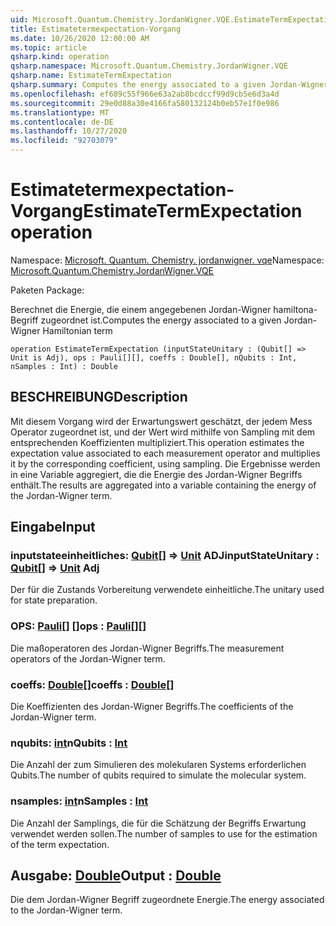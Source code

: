 ```yaml
---
uid: Microsoft.Quantum.Chemistry.JordanWigner.VQE.EstimateTermExpectation
title: Estimatetermexpectation-Vorgang
ms.date: 10/26/2020 12:00:00 AM
ms.topic: article
qsharp.kind: operation
qsharp.namespace: Microsoft.Quantum.Chemistry.JordanWigner.VQE
qsharp.name: EstimateTermExpectation
qsharp.summary: Computes the energy associated to a given Jordan-Wigner Hamiltonian term
ms.openlocfilehash: ef689c55f966e63a2ab8bcdccf99d9cb5e6d3a4d
ms.sourcegitcommit: 29e0d88a30e4166fa580132124b0eb57e1f0e986
ms.translationtype: MT
ms.contentlocale: de-DE
ms.lasthandoff: 10/27/2020
ms.locfileid: "92703079"
---
```

# <a name="estimatetermexpectation-operation"></a><span data-ttu-id="814b1-102">Estimatetermexpectation-Vorgang</span><span class="sxs-lookup"><span data-stu-id="814b1-102">EstimateTermExpectation operation</span></span>

<span data-ttu-id="814b1-103">Namespace: [Microsoft. Quantum. Chemistry. jordanwigner. vqe](xref:Microsoft.Quantum.Chemistry.JordanWigner.VQE)</span><span class="sxs-lookup"><span data-stu-id="814b1-103">Namespace: [Microsoft.Quantum.Chemistry.JordanWigner.VQE](xref:Microsoft.Quantum.Chemistry.JordanWigner.VQE)</span></span>

<span data-ttu-id="814b1-104">Paketen [](https://nuget.org/packages/)</span><span class="sxs-lookup"><span data-stu-id="814b1-104">Package: [](https://nuget.org/packages/)</span></span>


<span data-ttu-id="814b1-105">Berechnet die Energie, die einem angegebenen Jordan-Wigner hamiltona-Begriff zugeordnet ist.</span><span class="sxs-lookup"><span data-stu-id="814b1-105">Computes the energy associated to a given Jordan-Wigner Hamiltonian term</span></span>

```qsharp
operation EstimateTermExpectation (inputStateUnitary : (Qubit[] => Unit is Adj), ops : Pauli[][], coeffs : Double[], nQubits : Int, nSamples : Int) : Double
```


## <a name="description"></a><span data-ttu-id="814b1-106">BESCHREIBUNG</span><span class="sxs-lookup"><span data-stu-id="814b1-106">Description</span></span>

<span data-ttu-id="814b1-107">Mit diesem Vorgang wird der Erwartungswert geschätzt, der jedem Mess Operator zugeordnet ist, und der Wert wird mithilfe von Sampling mit dem entsprechenden Koeffizienten multipliziert.</span><span class="sxs-lookup"><span data-stu-id="814b1-107">This operation estimates the expectation value associated to each measurement operator and multiplies it by the corresponding coefficient, using sampling.</span></span>
<span data-ttu-id="814b1-108">Die Ergebnisse werden in eine Variable aggregiert, die die Energie des Jordan-Wigner Begriffs enthält.</span><span class="sxs-lookup"><span data-stu-id="814b1-108">The results are aggregated into a variable containing the energy of the Jordan-Wigner term.</span></span>

## <a name="input"></a><span data-ttu-id="814b1-109">Eingabe</span><span class="sxs-lookup"><span data-stu-id="814b1-109">Input</span></span>

### <a name="inputstateunitary--qubit--unit-adj"></a><span data-ttu-id="814b1-110">inputstateeinheitliches: [Qubit](xref:microsoft.quantum.lang-ref.qubit)[] => [Unit](xref:microsoft.quantum.lang-ref.unit) ADJ</span><span class="sxs-lookup"><span data-stu-id="814b1-110">inputStateUnitary : [Qubit](xref:microsoft.quantum.lang-ref.qubit)[] => [Unit](xref:microsoft.quantum.lang-ref.unit) Adj</span></span>

<span data-ttu-id="814b1-111">Der für die Zustands Vorbereitung verwendete einheitliche.</span><span class="sxs-lookup"><span data-stu-id="814b1-111">The unitary used for state preparation.</span></span>


### <a name="ops--pauli"></a><span data-ttu-id="814b1-112">OPS: [Pauli](xref:microsoft.quantum.lang-ref.pauli)[] []</span><span class="sxs-lookup"><span data-stu-id="814b1-112">ops : [Pauli](xref:microsoft.quantum.lang-ref.pauli)[][]</span></span>

<span data-ttu-id="814b1-113">Die maßoperatoren des Jordan-Wigner Begriffs.</span><span class="sxs-lookup"><span data-stu-id="814b1-113">The measurement operators of the Jordan-Wigner term.</span></span>


### <a name="coeffs--double"></a><span data-ttu-id="814b1-114">coeffs: [Double](xref:microsoft.quantum.lang-ref.double)[]</span><span class="sxs-lookup"><span data-stu-id="814b1-114">coeffs : [Double](xref:microsoft.quantum.lang-ref.double)[]</span></span>

<span data-ttu-id="814b1-115">Die Koeffizienten des Jordan-Wigner Begriffs.</span><span class="sxs-lookup"><span data-stu-id="814b1-115">The coefficients of the Jordan-Wigner term.</span></span>


### <a name="nqubits--int"></a><span data-ttu-id="814b1-116">nqubits: [int](xref:microsoft.quantum.lang-ref.int)</span><span class="sxs-lookup"><span data-stu-id="814b1-116">nQubits : [Int](xref:microsoft.quantum.lang-ref.int)</span></span>

<span data-ttu-id="814b1-117">Die Anzahl der zum Simulieren des molekularen Systems erforderlichen Qubits.</span><span class="sxs-lookup"><span data-stu-id="814b1-117">The number of qubits required to simulate the molecular system.</span></span>


### <a name="nsamples--int"></a><span data-ttu-id="814b1-118">nsamples: [int](xref:microsoft.quantum.lang-ref.int)</span><span class="sxs-lookup"><span data-stu-id="814b1-118">nSamples : [Int](xref:microsoft.quantum.lang-ref.int)</span></span>

<span data-ttu-id="814b1-119">Die Anzahl der Samplings, die für die Schätzung der Begriffs Erwartung verwendet werden sollen.</span><span class="sxs-lookup"><span data-stu-id="814b1-119">The number of samples to use for the estimation of the term expectation.</span></span>



## <a name="output--double"></a><span data-ttu-id="814b1-120">Ausgabe: [Double](xref:microsoft.quantum.lang-ref.double)</span><span class="sxs-lookup"><span data-stu-id="814b1-120">Output : [Double](xref:microsoft.quantum.lang-ref.double)</span></span>

<span data-ttu-id="814b1-121">Die dem Jordan-Wigner Begriff zugeordnete Energie.</span><span class="sxs-lookup"><span data-stu-id="814b1-121">The energy associated to the Jordan-Wigner term.</span></span>